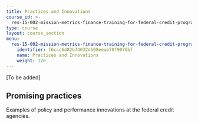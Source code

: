 ```yaml
---
title: Practices and Innovations
course_id: >-
  res-15-002-mission-metrics-finance-training-for-federal-credit-program-professionals-summer-2016
type: course
layout: course_section
menu:
  res-15-002-mission-metrics-finance-training-for-federal-credit-program-professionals-summer-2016:
    identifier: f6ccc6d82b74032d508eeae78f9076bf
    name: Practices and Innovations
    weight: 120
---
```

\[To be added\]

Promising practices
-------------------

Examples of policy and performance innovations at the federal credit agencies.